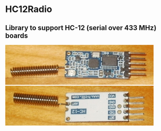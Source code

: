﻿# HC12Radio

## Library to support HC-12 (serial over 433 MHz) boards

![Top view](https://github.com/dreamshader/HC12Radio/blob/master/doc/img/hc12-top.jpg)
![Bottom view](https://github.com/dreamshader/HC12Radio/blob/master/doc/img/hc12-back.jpg)

